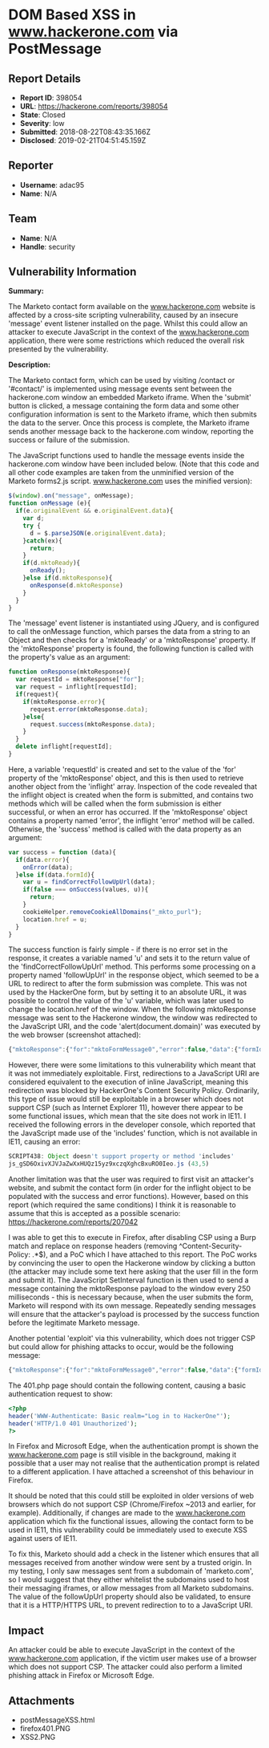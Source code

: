 # DOM Based XSS in www.hackerone.com via PostMessage

## Report Details
- **Report ID**: 398054
- **URL**: https://hackerone.com/reports/398054
- **State**: Closed
- **Severity**: low
- **Submitted**: 2018-08-22T08:43:35.166Z
- **Disclosed**: 2019-02-21T04:51:45.159Z

## Reporter
- **Username**: adac95
- **Name**: N/A

## Team
- **Name**: N/A
- **Handle**: security

## Vulnerability Information
**Summary:**

The Marketo contact form available on the www.hackerone.com website is affected by a cross-site scripting vulnerability, caused by an insecure 'message' event listener installed on the page. Whilst this could allow an attacker to execute JavaScript in the context of the www.hackerone.com application, there were some restrictions which reduced the overall risk presented by the vulnerability.

**Description:**

The Marketo contact form, which can be used by visiting /contact or '#contact/' is implemented using message events sent between the hackerone.com window an embedded Marketo iframe. When the 'submit' button is clicked, a message containing the form data and some other configuration information is sent to the Marketo iframe, which then submits the data to the server. Once this process is complete, the Marketo iframe sends another message back to the hackerone.com window, reporting the success or failure of the submission.

The JavaScript functions used to handle the message events inside the hackerone.com window have been included below. (Note that this code and all other code examples are taken from the unminified version of the Marketo forms2.js script. www.hackerone.com uses the minified version):

```javascript
$(window).on("message", onMessage);
function onMessage (e){
  if(e.originalEvent && e.originalEvent.data){
    var d;
    try {
      d = $.parseJSON(e.originalEvent.data);
    }catch(ex){
      return;
    }
    if(d.mktoReady){
      onReady();
    }else if(d.mktoResponse){
      onResponse(d.mktoResponse)   
    }
  }
}
```

The 'message' event listener is instantiated using JQuery, and is configured to call the onMessage function, which parses the data from a string to an Object and then checks for a 'mktoReady' or a 'mktoResponse' property. If the 'mktoResponse' property is found, the following function is called with the property's value as an argument:

```javascript
function onResponse(mktoResponse){
  var requestId = mktoResponse["for"];
  var request = inflight[requestId];
  if(request){
    if(mktoResponse.error){
      request.error(mktoResponse.data);
    }else{
      request.success(mktoResponse.data);
    }
  }
  delete inflight[requestId];
}
```

Here, a variable 'requestId' is created and set to the value of the 'for' property of the 'mktoResponse' object, and this is then used to retrieve another object from the 'inflight' array. Inspection of the code revealed that the inflight object is created when the form is submitted, and contains two methods which will be called when the form submission is either successful, or when an error has occurred. If the 'mktoResponse' object contains a property named 'error', the inflight 'error' method will be called. Otherwise, the 'success' method is called with the data property as an argument:

```javascript
var success = function (data){
  if(data.error){
    onError(data);
  }else if(data.formId){
    var u = findCorrectFollowUpUrl(data);
    if(false === onSuccess(values, u)){
      return;
    }
    cookieHelper.removeCookieAllDomains("_mkto_purl");
    location.href = u;
  }
}
```

The success function is fairly simple - if there is no error set in the response, it creates a variable named 'u' and sets it to the return value of the 'findCorrectFollowUpUrl' method. This performs some processing on a property named 'followUpUrl' in the response object, which seemed to be a URL to redirect to after the form submission was complete. This was not used by the HackerOne form, but by setting it to an absolute URL, it was possible to control the value of the 'u' variable, which was later used to change the location.href of the window. When the following mktoResponse message was sent to the Hackerone window, the window was redirected to the JavaScript URI, and the code 'alert(document.domain)' was executed by the web browser (screenshot attached):

```javascript
{"mktoResponse":{"for":"mktoFormMessage0","error":false,"data":{"formId":"1013","followUpUrl":"javascript:alert(document.domain);//","aliId":17144124}}}
```

However, there were some limitations to this vulnerability which meant that it was not immediately exploitable. First, redirections to a JavaScript URI are considered equivalent to the execution of inline JavaScript, meaning this redirection was blocked by HackerOne's Content Security Policy. Ordinarily, this type of issue would still be exploitable in a browser which does not support CSP (such as Internet Explorer 11), however there appear to be some functional issues, which mean that the site does not work in IE11. I received the following errors in the developer console, which reported that the JavaScript made use of the 'includes' function, which is not available in IE11, causing an error:

```javascript
SCRIPT438: Object doesn't support property or method 'includes'
js_gSD6OxivXJVJaZwXxHUQz15yz9xczqXghcBxuRO0Ieo.js (43,5)
```

Another limitation was that the user was required to first visit an attacker's website, and submit the contact form (in order for the inflight object to be populated with the success and error functions). However, based on this report (which required the same conditions) I think it is reasonable to assume that this is accepted as a possible scenario: https://hackerone.com/reports/207042

I was able to get this to execute in Firefox, after disabling CSP using a Burp match and replace on response headers (removing ^Content-Security-Policy: .*$), and a PoC which I have attached to this report. The PoC works by convincing the user to open the Hackerone window by clicking a button (the attacker may include some text here asking that the user fill in the form and submit it). The JavaScript SetInterval function is then used to send a message containing the mktoResponse payload to the window every 250 milliseconds - this is necessary because, when the user submits the form, Marketo will respond with its own message. Repeatedly sending messages will ensure that the attacker's payload is processed by the success function before the legitimate Marketo message.

Another potential 'exploit' via this vulnerability, which does not trigger CSP but could allow for phishing attacks to occur, would be the following message:

```javascript
{"mktoResponse":{"for":"mktoFormMessage0","error":false,"data":{"formId":"1013","followUpUrl":"https://attacker.sometld/401.php","aliId":17144124}}}
```

The 401.php page should contain the following content, causing a basic authentication request to show:

```php
<?php
header('WWW-Authenticate: Basic realm="Log in to HackerOne"');
header('HTTP/1.0 401 Unauthorized');
?>
```

In Firefox and Microsoft Edge, when the authentication prompt is shown the www.hackerone.com page is still visible in the background, making it possible that a user may not realise that the authentication prompt is related to a different application. I have attached a screenshot of this behaviour in Firefox.

It should be noted that this could still be exploited in older versions of web browsers which do not support CSP (Chrome/Firefox ~2013 and earlier, for example). Additionally, if changes are made to the www.hackerone.com application which fix the functional issues, allowing the contact form to be used in IE11, this vulnerability could be immediately used to execute XSS against users of IE11.

To fix this, Marketo should add a check in the listener which ensures that all messages received from another window were sent by a trusted origin. In my testing, I only saw messages sent from a subdomain of 'marketo.com', so I would suggest that they either whitelist the subdomains used to host their messaging iframes, or allow messages from all Marketo subdomains. The value of the followUpUrl property should also be validated, to ensure that it is a HTTP/HTTPS URL, to prevent redirection to to a JavaScript URI.

## Impact

An attacker could be able to execute JavaScript in the context of the www.hackerone.com application, if the victim user makes use of a browser which does not support CSP. The attacker could also perform a limited phishing attack in Firefox or Microsoft Edge.

## Attachments
- postMessageXSS.html
- firefox401.PNG
- XSS2.PNG
